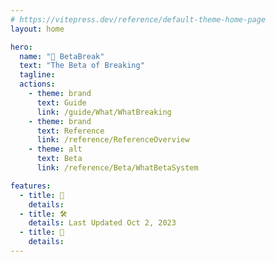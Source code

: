 ```yaml
---
# https://vitepress.dev/reference/default-theme-home-page
layout: home

hero:
  name: "🤸 BetaBreak"
  text: "The Beta of Breaking"
  tagline: 
  actions:
    - theme: brand
      text: Guide
      link: /guide/What/WhatBreaking
    - theme: brand
      text: Reference
      link: /reference/ReferenceOverview
    - theme: alt
      text: Beta
      link: /reference/Beta/WhatBetaSystem

features:
  - title: 💃
    details: 
  - title: 🛠
    details: Last Updated Oct 2, 2023
  - title: 🕺
    details: 
---
```


